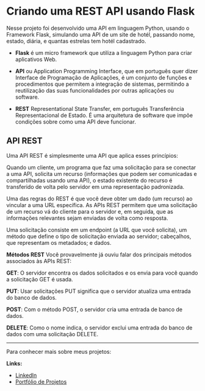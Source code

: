 # Criando uma REST API usando Flask

Nesse projeto foi desenvolvido uma API em linguagem Python, usando o Framework Flask, simulando uma API de um site de hotél, passando nome, estado, diária, e quantas estrelas tem hotél cadastrado.

* **Flask** é um micro framework que utiliza a linguagem Python para criar aplicativos Web.

* **API** ou Application Programming Interface, que em português quer dizer Interface de Programação de Aplicações, é um conjunto de funções e procedimentos que permitem a integração de sistemas, permitindo a reutilização das suas funcionalidades por outras aplicações ou software.

* **REST** Representational State Transfer, em português Transferência Representacional de Estado. É uma arquitetura de software que impõe condições sobre como uma API deve funcionar.

## API REST

Uma API REST é simplesmente uma API que aplica esses princípios:

Quando um cliente, um programa que faz uma solicitação para se conectar a uma API, solicita um recurso (informações que podem ser comunicadas e compartilhadas usando uma API), o estado existente do recurso é transferido de volta pelo servidor em uma representação padronizada.

Uma das regras do REST é que você deve obter um dado (um recurso) ao vincular a uma URL específica. As APIs REST permitem que uma solicitação de um recurso vá do cliente para o servidor e, em seguida, que as informações relevantes sejam enviadas de volta como resposta.

Uma solicitação consiste em um endpoint (a URL que você solicita), um método que define o tipo de solicitação enviada ao servidor; cabeçalhos, que representam os metadados; e dados. 

**Métodos REST**
Você provavelmente já ouviu falar dos principais métodos associados às APIs REST:

**GET**: O servidor encontra os dados solicitados e os envia para você quando a solicitação GET é usada.

**PUT**: Usar solicitações PUT significa que o servidor atualiza uma entrada do banco de dados.

**POST**: Com o método POST, o servidor cria uma entrada de banco de dados.

**DELETE**: Como o nome indica, o servidor exclui uma entrada do banco de dados com uma solicitação DELETE.

----------------------------------------------------------------

Para conhecer mais sobre meus projetos:

**Links:**
* [LinkedIn](https://www.linkedin.com/in/thiagovillani)
* [Portfólio de Projetos](https://github.com/villani31/Data_Science)
